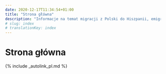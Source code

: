 ```yaml
---
date: 2020-12-17T11:34:54+01:00
title: "Strona główna"
description: "Informacje na temat migracji z Polski do Hiszpanii, emigracji z Polski"
# slug: index
# translationKey: index
---
```


# Strona główna

{% include _autolink_pl.md %}